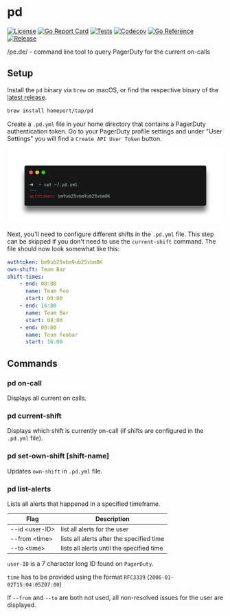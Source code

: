 # pd

[![License](https://img.shields.io/github/license/homeport/pd.svg)](https://github.com/homeport/pd/blob/main/LICENSE)
[![Go Report Card](https://goreportcard.com/badge/github.com/homeport/pd)](https://goreportcard.com/report/github.com/homeport/pd)
[![Tests](https://github.com/homeport/pd/workflows/Tests/badge.svg)](https://github.com/homeport/pd/actions?query=workflow%3A%22Tests%22)
[![Codecov](https://img.shields.io/codecov/c/github/homeport/pd/main.svg)](https://codecov.io/gh/homeport/pd)
[![Go Reference](https://pkg.go.dev/badge/github.com/homeport/pd.svg)](https://pkg.go.dev/github.com/homeport/pd)
[![Release](https://img.shields.io/github/release/homeport/pd.svg)](https://github.com/homeport/pd/releases/latest)

/pe.de/ - command line tool to query PagerDuty for the current on-calls

## Setup

Install the `pd` binary via `brew` on macOS, or find the respective binary of the [latest release](https://github.com/homeport/pd/releases/latest).

```sh
brew install homeport/tap/pd
```

Create a `.pd.yml` file in your home directory that contains a PagerDuty authentication token. Go to your PagerDuty profile settings and under "User Settings" you will find a `Create API User Token` button.

![pd-yaml-example](.docs/images/pd-yaml.png?raw=true "Example of the PagerDuty config file")

Next, you'll need to configure different shifts in the `.pd.yml` file. This step can be skipped if you don't need to use the `current-shift` command. The file should now look somewhat like this:

```yaml
authtoken: bm9ub25vbm9ub25vbm8K
own-shift: Team Bar
shift-times:
    - end: 08:00
      name: Team Foo
      start: 00:00
    - end: 16:00
      name: Team Bar
      start: 08:00
    - end: 00:00
      name: Team Foobar
      start: 16:00
```

## Commands

### pd on-call

Displays all current on calls.

### pd current-shift

Displays which shift is currently on-call (if shifts are configured in the `.pd.yml` file).

### pd set-own-shift [shift-name]

Updates `own-shift` in `.pd.yml` file.

### pd list-alerts

Lists all alerts that happened in a specified timeframe.

Flag | Description
--- | ---
--id \<user-ID> | list all alerts for the user
--from \<time> | lists all alerts after the specified time
--to \<time> | lists all alerts until the specified time

`user-ID` is a 7 character long ID found on `PagerDuty`.

`time` has to be provided using the format `RFC3339` (`2006-01-02T15:04:05Z07:00`)

If `--from` and `--to` are both not used, all non-resolved issues for the user are displayed.
